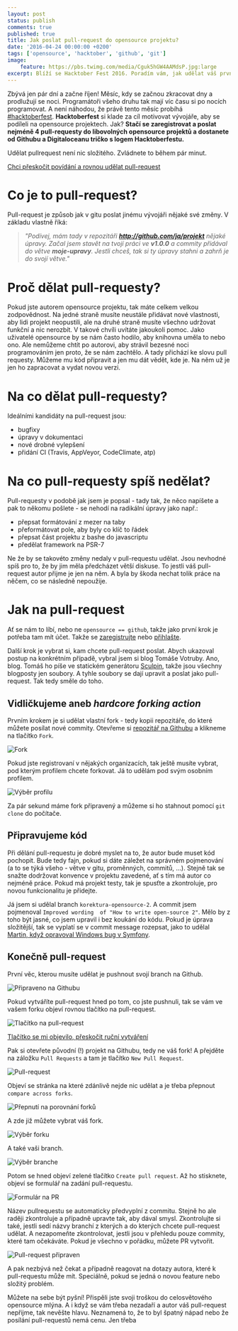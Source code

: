 ```yaml
---
layout: post
status: publish
comments: true
published: true
title: Jak poslat pull-request do opensource projektu? 
date: '2016-04-24 00:00:00 +0200'
tags: ['opensource', 'hacktober', 'github', 'git']
image:
    feature: https://pbs.twimg.com/media/Cguk5hGW4AAMdsP.jpg:large
excerpt: Blíží se Hacktober Fest 2016. Poradím vám, jak udělat váš první pull-request.  
---
```


Zbývá jen pár dní a začne říjen! Měsíc, kdy se začnou zkracovat dny a prodlužují se noci. Programátoři všeho druhu tak mají víc času si po nocích programovat. A není náhodou, že právě tento měsíc probíhá [#hacktoberfest](https://github.com/blog/2260-hacktoberfest-is-back). **Hacktoberfest** si klade za cíl motivovat vývojáře, aby se podíleli na opensource projektech. Jak? **Stačí se zaregistrovat a poslat nejméně 4 pull-requesty do libovolných opensource projektů a dostanete od Githubu a Digitaloceanu tričko s logem Hacktoberfestu.** 
   
Udělat pullrequest není nic složitého. Zvládnete to během pár minut.  

<a href="#jak-na-to" class="btn">Chci přeskočit povídání a rovnou udělat pull-request</a> 

# Co je to pull-request?

Pull-request je způsob jak v gitu poslat jinému vývojáři nějaké své změny. V základu vlastně říká: 

> *"Podívej, mám tady v repozitáři **http://github.com/ja/projekt** nějaké úpravy. Začal jsem stavět na tvojí práci ve **v1.0.0** a commity přidával do větve **moje-upravy**. Jestli chceš, tak si ty úpravy stahni a zahrň je do svojí větve."*
 
# Proč dělat pull-requesty? 

Pokud jste autorem opensource projektu, tak máte celkem velkou zodpovědnost. Na jedné straně musíte neustále přidávat nové vlastnosti, aby lidi projekt neopustili, ale na druhé straně musíte všechno udržovat funkční a nic nerozbít. V takové chvíli uvítáte jakoukoli pomoc. Jako uživatelé opensource by se nám často hodilo, aby knihovna uměla to nebo ono. Ale nemůžeme chtít po autorovi, aby strávil bezesné noci programováním jen proto, že se nám zachtělo. A tady přichází ke slovu pull requesty. Můžeme mu kód připravit a jen mu dát vědět, kde je. Na něm už je jen ho zapracovat a vydat novou verzi. 

# Na co dělat pull-requesty?

Ideálními kandidáty na pull-request jsou:

* bugfixy
* úpravy v dokumentaci
* nové drobné vylepšení
* přidání CI (Travis, AppVeyor, CodeClimate, atp)

# Na co pull-requesty spíš nedělat? 

Pull-requesty v podobě jak jsem je popsal - tady tak, že něco napíšete a pak to někomu pošlete - se nehodí na radikální úpravy jako např.:

* přepsat formátování z mezer na taby
* přeformátovat pole, aby byly co klíč to řádek
* přepsat část projektu z bashe do javascriptu
* předělat framework na PSR-7

Ne že by se takovéto změny nedaly v pull-requestu udělat. Jsou nevhodné spíš pro to, že by jim měla předcházet větší diskuse. To jestli váš pull-request autor přijme je jen na něm. A byla by škoda nechat tolik práce na něčem, co se následně nepoužije. 
 
# <a name="jak-na-to"></a>Jak na pull-request

Ať se nám to líbí, nebo ne `opensource == github`, takže jako první krok je potřeba tam mít účet. Takže se [zaregistrujte](https://github.com/join?source=header-home) nebo [přihlašte](https://github.com/login). 
 
Další krok je vybrat si, kam chcete pull-request poslat. Abych ukazoval postup na konkrétním případě, vybral jsem si blog Tomáše Votruby. Ano, blog. Tomáš ho píše ve statickém generátoru [Sculpin](https://sculpin.io/), takže jsou všechny blogposty jen soubory. A tyhle soubory se dají upravit a poslat jako pull-request. Tak tedy směle do toho. 

## Vidličkujeme aneb *hardcore forking action*

Prvním krokem je si udělat vlastní fork - tedy kopii repozitáře, do které můžete posílat nové commity. Otevřeme si [repozitář na Githubu](https://github.com/TomasVotruba/tomasvotruba.cz) a klikneme na tlačítko `Fork`. 
 
 ![Fork](/images/posts/hacktober/1-fork.png)

Pokud jste registrovaní v nějakých organizacích, tak ještě musíte vybrat, pod kterým profilem chcete forkovat. Já to udělám pod svým osobním profilem. 

![Výběr profilu](/images/posts/hacktober/2-profile-selection.png)

Za pár sekund máme fork připravený a můžeme si ho stahnout pomocí `git clone` do počítače. 

## Připravujeme kód

Při dělání pull-requestu je dobré myslet na to, že autor bude muset kód pochopit. Bude tedy fajn, pokud si dáte záležet na správném pojmenování (a to se týká všeho - větve v gitu, proměnných, commitů, ...). Stejně tak se snažte dodržovat konvence v projektu zavedené, ať s tím má autor co nejméně práce. Pokud má projekt testy, tak je spusťte a zkontroluje, pro novou funkcionalitu je přidejte.
  
Já jsem si udělal branch `korektura-opensource-2`. A commit jsem pojmenoval `Improved wording  of "How to write open-source 2"`. Mělo by z toho být jasné, co jsem upravil i bez koukání do kódu. Pokud je úprava složitější, tak se vyplatí se v commit message rozepsat, jako to udělal [Martin, když opravoval Windows bug v Symfony](https://github.com/sensiolabs/SensioDistributionBundle/commit/37b56f6f4d25d5924082f24eff55743fa1f73d0a).

## Konečně pull-request

První věc, kterou musíte udělat je pushnout svojí branch na Github. 

![Připraveno na Githubu](/images/posts/hacktober/4-commit-ready.png)

Pokud vytváříte pull-request hned po tom, co jste pushnuli, tak se vám ve vašem forku objeví rovnou tlačítko na pull-request. 

![Tlačítko na pull-request](/images/posts/hacktober/8-pr-step1.png)

[Tlačítko se mi objevilo, přeskočit ruční vytváření](#pr-ready)

Pak si otevřete původní (!) projekt na Githubu, tedy ne váš fork! A přejděte na záložku `Pull Requests` a tam je tlačítko `New Pull Request`. 
 
![Pull-request](/images/posts/hacktober/5-pr-step1.png) 

Objeví se stránka na které zdánlivě nejde nic udělat a je třeba přepnout `compare across forks`. 

![Přepnutí na porovnání forků](/images/posts/hacktober/6-pr-step2.png)

A zde již můžete vybrat váš fork. 

![Výběr forku](/images/posts/hacktober/7-pr-step3.png)

A také vaši branch. 

![Výběr branche](/images/posts/hacktober/9-pr-step4.png)

Potom se hned objeví zelené tlačítko `Create pull request`. Až ho stisknete, objeví se formulář na zadání pull-requestu. 
 
![Formulár na PR](/images/posts/hacktober/11-pr-step5.png)

<a name="pr-ready"></a>Název pullrequestu se automaticky předvyplní z commitu. Stejně ho ale raději zkontroluje a případně upravte tak, aby dával smysl.  Zkontrolujte si také, jestli sedí názvy branchí z kterých a do kterých chcete pull-request udělat. A nezapomeňte zkontrolovat, jestli jsou v přehledu pouze commity, které tam očekáváte. Pokud je všechno v pořádku, můžete PR vytvořit. 
 
![Pull-request připraven](/images/posts/hacktober/12-pr-step6.png)

A pak nezbývá než čekat a případně reagovat na dotazy autora, které k pull-requestu může mít. Speciálně, pokud se jedná o novou feature nebo složitý problém. 

Můžete na sebe být pyšní! Přispěli jste svoji troškou do celosvětového opensource mlýna. A i když se vám třeba nezadaří a autor váš pull-request nepřijme, tak nevěšte hlavu. Neznamená to, že to byl špatný nápad nebo že posílání pull-requestů nemá cenu. Jen třeba 

